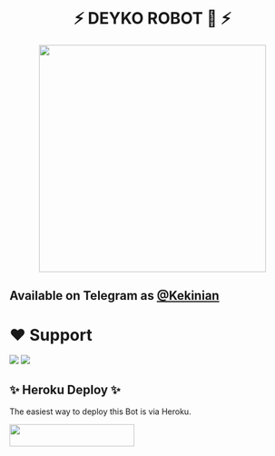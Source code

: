 <h1 align="center"><b> ⚡ DEYKO ROBOT 🤖 ⚡ </b></h1>

<p align="center"><a href="https://t.me/KekiniBot"><img src="(https://telegra.ph/file/e641d3dd2ccdce6a3d934.jpg)" width="400"></a></p>

## Available on Telegram as [@Kekinian](https://t.me/KekiniBot)

# ❤️ Support
<a href="https://t.me/Kekiniangroup"><img src="https://img.shields.io/badge/Join-Telegram%20Channel-red.svg?logo=Telegram"></a>
<a href="t.me/Kekiniangroup"><img src="https://img.shields.io/badge/Join-Telegram%20Group-blue.svg?logo=telegram"></a>


## ✨ Heroku Deploy ✨
The easiest way to deploy this Bot is via Heroku.

<p align="left"><a href="https://heroku.com/deploy?template=https://github.com/Deyko-userbot/zalRobot"> <img src="https://img.shields.io/badge/Deploy%20To%20Heroku-black?style=for-the-badge&logo=heroku" width="220" height="38.45"/></a></p>


